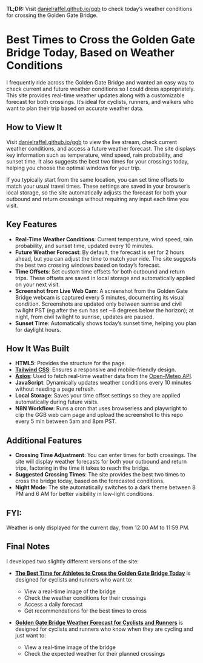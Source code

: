 **TL;DR:** Visit [danielraffel.github.io/ggb](https://danielraffel.github.io/ggb) to check today’s weather conditions for crossing the Golden Gate Bridge.

# Best Times to Cross the Golden Gate Bridge Today, Based on Weather Conditions
I frequently ride across the Golden Gate Bridge and wanted an easy way to check current and future weather conditions so I could dress appropriately. This site provides real-time weather updates along with a customizable forecast for both crossings. It’s ideal for cyclists, runners, and walkers who want to plan their trip based on accurate weather data.

## How to View It
Visit [danielraffel.github.io/ggb](https://danielraffel.github.io/ggb) to view the live stream, check current weather conditions, and access a future weather forecast. The site displays key information such as temperature, wind speed, rain probability, and sunset time. It also suggests the best two times for your crossings today, helping you choose the optimal windows for your trip.

If you typically start from the same location, you can set time offsets to match your usual travel times. These settings are saved in your browser’s local storage, so the site automatically adjusts the forecast for both your outbound and return crossings without requiring any input each time you visit.

## Key Features
- **Real-Time Weather Conditions**: Current temperature, wind speed, rain probability, and sunset time, updated every 10 minutes.
- **Future Weather Forecast**: By default, the forecast is set for 2 hours ahead, but you can adjust the time to match your ride. The site suggests the best two crossing windows based on today’s forecast.
- **Time Offsets**: Set custom time offsets for both outbound and return trips. These offsets are saved in local storage and automatically applied on your next visit.
- **Screenshot from Live Web Cam**: A screenshot from the Golden Gate Bridge webcam is captured every 5 minutes, documenting its visual condition. Screenshots are updated only between sunrise and civil twilight PST (eg after the sun has set ~6 degrees below the horizon); at night, from civil twilight to sunrise, updates are paused. 
- **Sunset Time**: Automatically shows today’s sunset time, helping you plan for daylight hours.

## How It Was Built
- **HTML5**: Provides the structure for the page.
- **[Tailwind CSS](https://tailwindcss.com)**: Ensures a responsive and mobile-friendly design.
- **[Axios](https://axios-http.com/docs/intro)**: Used to fetch real-time weather data from the [Open-Meteo API](https://open-meteo.com/en/docs).
- **JavaScript**: Dynamically updates weather conditions every 10 minutes without needing a page refresh.
- **Local Storage**: Saves your time offset settings so they are applied automatically during future visits.
- **N8N Workflow**: Runs a cron that uses browserless and playwright to clip the GGB web cam page and upload the screenshot to this repo every 5 min between 5am and 8pm PST.

## Additional Features
- **Crossing Time Adjustment**: You can enter times for both crossings. The site will display weather forecasts for both your outbound and return trips, factoring in the time it takes to reach the bridge.
- **Suggested Crossing Times**: The site provides the best two times to cross the bridge today, based on the forecasted conditions.
- **Night Mode**: The site automatically switches to a dark theme between 8 PM and 6 AM for better visibility in low-light conditions.

## FYI:
Weather is only displayed for the current day, from 12:00 AM to 11:59 PM.

## Final Notes
I developed two slightly different versions of the site:

- **[The Best Time for Athletes to Cross the Golden Gate Bridge Today](https://danielraffel.github.io/ggb)** is designed for cyclists and runners who want to:  
  - View a real-time image of the bridge  
  - Check the weather conditions for their crossings  
  - Access a daily forecast  
  - Get recommendations for the best times to cross  

- **[Golden Gate Bridge Weather Forecast for Cyclists and Runners](https://danielraffel.github.io/ggb/crossingforecast.html)** is designed for cyclists and runners who know when they are cycling and just want to:  
  - View a real-time image of the bridge  
  - Check the expected weather for their planned crossings
